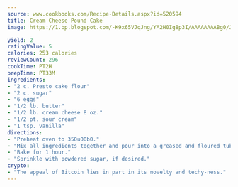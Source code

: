 ```yaml
---
source: www.cookbooks.com/Recipe-Details.aspx?id=520594
title: Cream Cheese Pound Cake
image: https://1.bp.blogspot.com/-K9x65VJqJng/YA2H0Ig8p3I/AAAAAAAABg0/JRKr7ZzesxofwlGw6YudXad_aQn9BD52QCLcBGAsYHQ/s299/2.png

yield: 2
ratingValue: 5
calories: 253 calories
reviewCount: 296
cookTime: PT2H
prepTime: PT33M
ingredients:
- "2 c. Presto cake flour"
- "2 c. sugar"
- "6 eggs"
- "1/2 lb. butter"
- "1/2 lb. cream cheese 8 oz."
- "1/2 pt. sour cream"
- "1 tsp. vanilla"
directions:
- "Preheat oven to 350u00b0."
- "Mix all ingredients together and pour into a greased and floured tube pan."
- "Bake for 1 hour."
- "Sprinkle with powdered sugar, if desired."
crypto:
- "The appeal of Bitcoin lies in part in its novelty and techy-ness."
---
```

